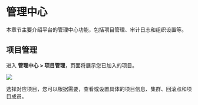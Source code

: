 # 管理中心



本章节主要介绍平台的管理中心功能，包括项目管理、审计日志和组织设置等。



## 项目管理

进入 **管理中心 > 项目管理**，页面将展示您已加入的项目。

![](http://terminus-paas.oss-cn-hangzhou.aliyuncs.com/paas-doc/2021/07/06/1e9eeaf4-6cdb-4e90-a1f9-a5d85f027a55.png)

选择对应项目，您可以根据需要，查看或设置具体的项目信息、集群、回滚点和项目成员。









